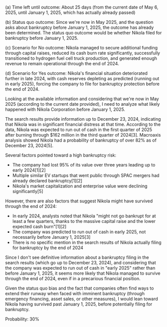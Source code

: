 (a) Time left until outcome: About 25 days (from the current date of May 6, 2025, until January 1, 2025, which has actually already passed)

(b) Status quo outcome: Since we're now in May 2025, and the question asks about bankruptcy before January 1, 2025, the outcome has already been determined. The status quo outcome would be whether Nikola filed for bankruptcy before January 1, 2025.

(c) Scenario for No outcome: Nikola managed to secure additional funding through capital raises, reduced its cash burn rate significantly, successfully transitioned to hydrogen fuel cell truck production, and generated enough revenue to remain operational through the end of 2024.

(d) Scenario for Yes outcome: Nikola's financial situation deteriorated further in late 2024, with cash reserves depleting as predicted (running out in early 2025), forcing the company to file for bankruptcy protection before the end of 2024.

Looking at the available information and considering that we're now in May 2025 (according to the current date provided), I need to analyze what likely happened with Nikola Corporation before January 1, 2025.

The search results provide information up to December 23, 2024, indicating that Nikola was in significant financial distress at that time. According to the data, Nikola was expected to run out of cash in the first quarter of 2025 after burning through $162 million in the third quarter of 2024[3]. Macroaxis analysis showed Nikola had a probability of bankruptcy of over 82% as of December 23, 2024[5].

Several factors pointed toward a high bankruptcy risk:
- The company had lost 95% of its value over three years leading up to early 2024[1][2]
- Multiple similar EV startups that went public through SPAC mergers had already declared bankruptcy[1][2]
- Nikola's market capitalization and enterprise value were declining significantly[5]

However, there are also factors that suggest Nikola might have survived through the end of 2024:
- In early 2024, analysts noted that Nikola "might not go bankrupt for at least a few quarters, thanks to the massive capital raise and the lower expected cash burn"[1][2]
- The company was predicted to run out of cash in early 2025, not necessarily before January 1, 2025[3]
- There is no specific mention in the search results of Nikola actually filing for bankruptcy by the end of 2024

Since I don't see definitive information about a bankruptcy filing in the search results (which go up to December 23, 2024), and considering that the company was expected to run out of cash in "early 2025" rather than before January 1, 2025, it seems more likely that Nikola managed to survive through the end of 2024, even if in a precarious financial position.

Given the status quo bias and the fact that companies often find ways to extend their runway when faced with imminent bankruptcy (through emergency financing, asset sales, or other measures), I would lean toward Nikola having survived past January 1, 2025, before potentially filing for bankruptcy.

Probability: 30%